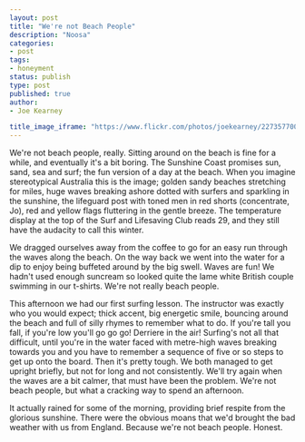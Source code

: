 ```yaml
---
layout: post
title: "We're not Beach People"
description: "Noosa"
categories:
- post
tags:
- honeyment
status: publish
type: post
published: true
author:
- Joe Kearney

title_image_iframe: "https://www.flickr.com/photos/joekearney/22735770057/in/album-72157660647306877/player/"
---
```


We're not beach people, really. Sitting around on the beach is fine for a while, and eventually it's a bit boring. The Sunshine Coast promises sun, sand, sea and surf; the fun version of a day at the beach. When you imagine stereotypical Australia this is the image; golden sandy beaches stretching for miles, huge waves breaking ashore dotted with surfers and sparkling in the sunshine, the lifeguard post with toned men in red shorts (concentrate, Jo), red and yellow flags fluttering in the gentle breeze. The temperature display at the top of the Surf and Lifesaving Club reads 29, and they still have the audacity to call this winter.

We dragged ourselves away from the coffee to go for an easy run through the waves along the beach. On the way back we went into the water for a dip to enjoy being buffeted around by the big swell. Waves are fun! We hadn't used enough suncream so looked quite the lame white British couple swimming in our t-shirts. We're not really beach people.

This afternoon we had our first surfing lesson. The instructor was exactly who you would expect; thick accent, big energetic smile, bouncing around the beach and full of silly rhymes to remember what to do. If you're tall you fall, if you're low you'll go go go! Derriere in the air! Surfing's not all that difficult, until you're in the water faced with metre-high waves breaking towards you and you have to remember a sequence of five or so steps to get up onto the board. Then it's pretty tough. We both managed to get upright briefly, but not for long and not consistently. We'll try again when the waves are a bit calmer, that must have been the problem. We're not beach people, but what a cracking way to spend an afternoon.

It actually rained for some of the morning, providing brief respite from the glorious sunshine. There were the obvious moans that we'd brought the bad weather with us from England. Because we're not beach people. Honest.
